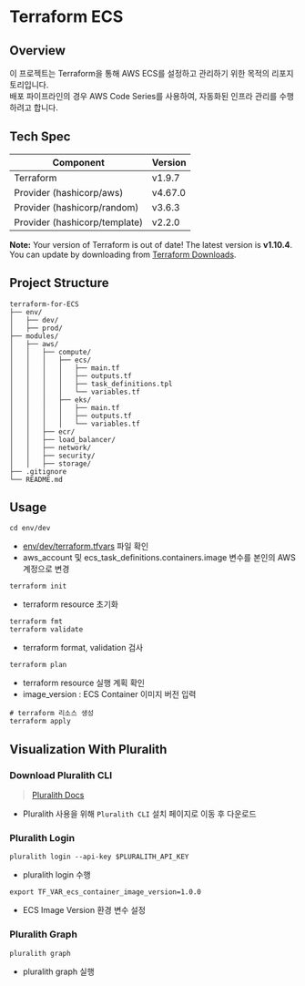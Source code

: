 # Terraform ECS

## Overview

이 프로젝트는 Terraform을 통해 AWS ECS를 설정하고 관리하기 위한 목적의 리포지토리입니다.  
배포 파이프라인의 경우 AWS Code Series를 사용하여, 자동화된 인프라 관리를 수행하려고 합니다.

## Tech Spec

| Component                     | Version |
| ----------------------------- | ------- |
| Terraform                     | v1.9.7  |
| Provider (hashicorp/aws)      | v4.67.0 |
| Provider (hashicorp/random)   | v3.6.3  |
| Provider (hashicorp/template) | v2.2.0  |

**Note:** Your version of Terraform is out of date! The latest version is **v1.10.4**.  
You can update by downloading from [Terraform Downloads](https://www.terraform.io/downloads.html).

## Project Structure

```shell
terraform-for-ECS
├── env/
│   ├── dev/
│   ├── prod/
├── modules/
│   ├── aws/
│   │   ├── compute/
│   │   │   ├── ecs/
│   │   │   │   ├── main.tf
│   │   │   │   ├── outputs.tf
│   │   │   │   ├── task_definitions.tpl
│   │   │   │   └── variables.tf
│   │   │   ├── eks/
│   │   │   │   ├── main.tf
│   │   │   │   ├── outputs.tf
│   │   │   │   └── variables.tf
│   │   ├── ecr/
│   │   ├── load_balancer/
│   │   ├── network/
│   │   ├── security/
│   │   ├── storage/
├── .gitignore
└── README.md
```

## Usage

```shell
cd env/dev
```

- [env/dev/terraform.tfvars](./env/dev/terraform.tfvars) 파일 확인
- aws_account 및 ecs_task_definitions.containers.image 변수를 본인의 AWS 계정으로 변경

```shell
terraform init
```

- terraform resource 초기화

```shell
terraform fmt
terraform validate
```

- terraform format, validation 검사

```shell
terraform plan
```

- terraform resource 실행 계획 확인
- image_version : ECS Container 이미지 버전 입력

```shell
# terraform 리소스 생성
terraform apply
```

## Visualization With Pluralith

### Download Pluralith CLI

> [Pluralith Docs](https://docs.pluralith.com/docs/get-started/run-locally)

- Pluralith 사용을 위해 `Pluralith CLI` 설치 페이지로 이동 후 다운로드

### Pluralith Login

```shell
pluralith login --api-key $PLURALITH_API_KEY
```

- pluralith login 수행

```shell
export TF_VAR_ecs_container_image_version=1.0.0
```

- ECS Image Version 환경 변수 설정

### Pluralith Graph

```shell
pluralith graph
```

- pluralith graph 실행